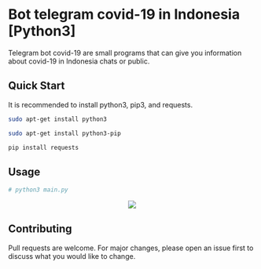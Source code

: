 # Bot telegram covid-19 in Indonesia [Python3]

Telegram bot covid-19 are small programs that can give you information about covid-19 in Indonesia chats or public.

## Quick Start

It is recommended to install python3, pip3, and requests.

```bash
sudo apt-get install python3
```

```bash
sudo apt-get install python3-pip
```

```bash
pip install requests
```

## Usage

```bash
# python3 main.py
```

<p align="center">
  <img src="https://raw.githubusercontent.com/jagadyudha/bot-telegram-covid/master/img/result.gif">
</p>

## Contributing

Pull requests are welcome. For major changes, please open an issue first to discuss what you would like to change.
